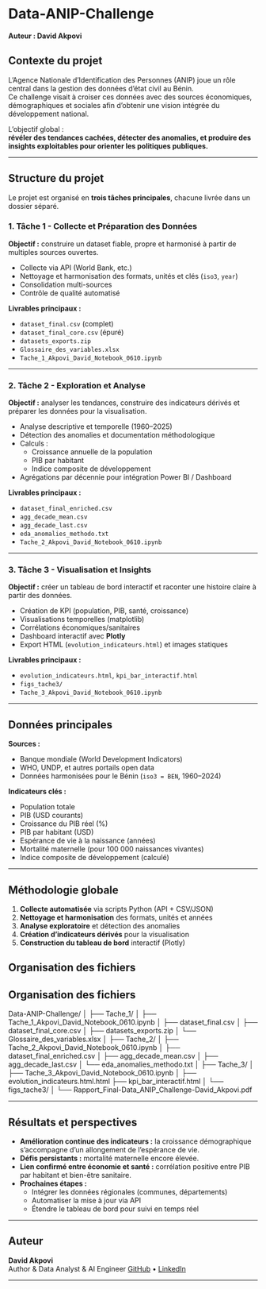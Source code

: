 # Data-ANIP-Challenge
**Auteur : David Akpovi**

## Contexte du projet
L’Agence Nationale d’Identification des Personnes (ANIP) joue un rôle central dans la gestion des données d’état civil au Bénin.  
Ce challenge visait à croiser ces données avec des sources économiques, démographiques et sociales afin d’obtenir une vision intégrée du développement national.

L’objectif global :  
**révéler des tendances cachées, détecter des anomalies, et produire des insights exploitables pour orienter les politiques publiques.**

---

## Structure du projet
Le projet est organisé en **trois tâches principales**, chacune livrée dans un dossier séparé.

### 1. Tâche 1 - Collecte et Préparation des Données
**Objectif :** construire un dataset fiable, propre et harmonisé à partir de multiples sources ouvertes.  
- Collecte via API (World Bank, etc.)
- Nettoyage et harmonisation des formats, unités et clés (`iso3`, `year`)
- Consolidation multi-sources  
- Contrôle de qualité automatisé  

**Livrables principaux :**
- `dataset_final.csv` (complet)
- `dataset_final_core.csv` (épuré)
- `datasets_exports.zip`
- `Glossaire_des_variables.xlsx`
- `Tache_1_Akpovi_David_Notebook_0610.ipynb`

---

### 2. Tâche 2 - Exploration et Analyse
**Objectif :** analyser les tendances, construire des indicateurs dérivés et préparer les données pour la visualisation.  
- Analyse descriptive et temporelle (1960–2025)
- Détection des anomalies et documentation méthodologique
- Calculs :
  - Croissance annuelle de la population
  - PIB par habitant
  - Indice composite de développement  
- Agrégations par décennie pour intégration Power BI / Dashboard

**Livrables principaux :**
- `dataset_final_enriched.csv`
- `agg_decade_mean.csv`
- `agg_decade_last.csv`
- `eda_anomalies_methodo.txt`
- `Tache_2_Akpovi_David_Notebook_0610.ipynb`

---

### 3. Tâche 3 - Visualisation et Insights
**Objectif :** créer un tableau de bord interactif et raconter une histoire claire à partir des données.  
- Création de KPI (population, PIB, santé, croissance)
- Visualisations temporelles (matplotlib)
- Corrélations économiques/sanitaires
- Dashboard interactif avec **Plotly**
- Export HTML (`evolution_indicateurs.html`) et images statiques

**Livrables principaux :**
- `evolution_indicateurs.html`, `kpi_bar_interactif.html`
- `figs_tache3/`
- `Tache_3_Akpovi_David_Notebook_0610.ipynb`

---

## Données principales
**Sources :**
- Banque mondiale (World Development Indicators)
- WHO, UNDP, et autres portails open data  
- Données harmonisées pour le Bénin (`iso3 = BEN`, 1960–2024)

**Indicateurs clés :**
- Population totale  
- PIB (USD courants)  
- Croissance du PIB réel (%)  
- PIB par habitant (USD)  
- Espérance de vie à la naissance (années)  
- Mortalité maternelle (pour 100 000 naissances vivantes)  
- Indice composite de développement (calculé)

---

## Méthodologie globale
1. **Collecte automatisée** via scripts Python (API + CSV/JSON)
2. **Nettoyage et harmonisation** des formats, unités et années
3. **Analyse exploratoire** et détection des anomalies
4. **Création d’indicateurs dérivés** pour la visualisation
5. **Construction du tableau de bord** interactif (Plotly)


## Organisation des fichiers
## Organisation des fichiers
Data-ANIP-Challenge/
│
├── Tache_1/
│ ├── Tache_1_Akpovi_David_Notebook_0610.ipynb
│ ├── dataset_final.csv
│ ├── dataset_final_core.csv
│ ├── datasets_exports.zip
│ └── Glossaire_des_variables.xlsx
│
├── Tache_2/
│ ├── Tache_2_Akpovi_David_Notebook_0610.ipynb
│ ├── dataset_final_enriched.csv
│ ├── agg_decade_mean.csv
│ ├── agg_decade_last.csv
│ └── eda_anomalies_methodo.txt
│
├── Tache_3/
│ ├── Tache_3_Akpovi_David_Notebook_0610.ipynb
│ ├── evolution_indicateurs.html.html
  ├── kpi_bar_interactif.html
│ └── figs_tache3/
│
└── Rapport_Final-Data_ANIP_Challenge-David_Akpovi.pdf


---

## Résultats et perspectives
- **Amélioration continue des indicateurs :** la croissance démographique s’accompagne d’un allongement de l’espérance de vie.
- **Défis persistants :** mortalité maternelle encore élevée.
- **Lien confirmé entre économie et santé :** corrélation positive entre PIB par habitant et bien-être sanitaire.
- **Prochaines étapes :**
  - Intégrer les données régionales (communes, départements)
  - Automatiser la mise à jour via API
  - Étendre le tableau de bord pour suivi en temps réel

---

## Auteur
**David Akpovi**  
Author & Data Analyst & AI Engineer
[GitHub](https://github.com/davidakpovi) • [LinkedIn](https://linkedin.com/in/davidakpovi)

---
